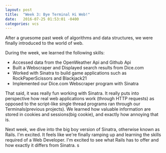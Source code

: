 ```yaml
---
layout: post
title:  "Week 3: Bye Terminal Hi Web!"
date:   2016-07-25 01:53:01 -0400
categories: vcs
---
```


After a gruesome past week of algorithms and data structures, we were finally introduced to the world of web. <br>

During the week, we learned the following skills:

<ul>
  <li>Accessed data from the OpenWeather Api and Github Api </li>
  <li>Built a Webscraper and Displayed search results from Dice.com</li>
  <li>Worked with Sinatra to build game applications such as RockPaperScissors and Blackjack21</li>
  <li>Implemented our Dice.com Webscraper program with Sinatra</li> </ul>

  That said, it was really fun working with Sinatra. It really puts into perspective how real web applications work (through HTTP requests) as opposed to the script-like single thread programs ran through our Terminals(previous projects). We learned how valuable information are stored in cookies and sessions(big cookie), and exactly how annoying that is.

  Next week, we dive into the big boy version of Sinatra, otherwise known as Rails. I'm excited. It feels like we're finally ramping up and learning the skills required of a Web Developer. I'm excited to see what Rails has to offer and how exactly it differs from Sinatra. s

<!-- {% highlight ruby %}
def print_hi(name)
  puts "Hi, #{name}"
end
print_hi('Tom')
#=> prints 'Hi, Tom' to STDOUT.
{% endhighlight %} -->
